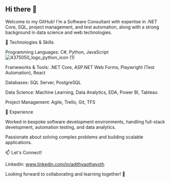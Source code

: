 ## Hi there 👋

Welcome to my GitHub! I'm a Software Consultant with expertise in .NET Core, SQL, project management, and test automation, along with a strong background in data science and web technologies.

🔧 Technologies & Skills

Programming Languages: C#, Python, JavaScript
![4375050_logo_python_icon (1)](https://github.com/user-attachments/assets/671f6dda-d55f-4ddb-b7d3-97160387de02)

Frameworks & Tools: .NET Core, ASP.NET Web Forms, Playwright (Test Automation), React

Databases: SQL Server, PostgreSQL

Data Science: Machine Learning, Data Analytics, EDA, Power BI, Tableau

Project Management: Agile, Trello, Git, TFS

🚀 Experience

Worked in bespoke software development environments, handling full-stack development, automation testing, and data analytics.

Passionate about solving complex problems and building scalable applications.

📫 Let's Connect!

LinkedIn: www.linkedin.com/in/adithyaothayoth

<!--Portfolio: https://www.datascienceportfol.io/adithyaothayoth -->

Looking forward to collaborating and learning together! 🎯


<!--
**AdithyaOthayoth/AdithyaOthayoth** is a ✨ _special_ ✨ repository because its `README.md` (this file) appears on your GitHub profile.

Here are some ideas to get you started:

- 🔭 I’m currently working on ...
- 🌱 I’m currently learning ...
- 👯 I’m looking to collaborate on ...
- 🤔 I’m looking for help with ...
- 💬 Ask me about ...
- 📫 How to reach me: ...
- 😄 Pronouns: ...
- ⚡ Fun fact: ...
-->
